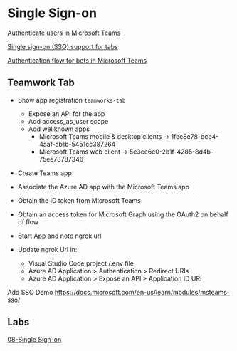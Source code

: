 # Single Sign-on

[Authenticate users in Microsoft Teams](https://docs.microsoft.com/en-us/microsoftteams/platform/concepts/authentication/authentication)

[Single sign-on (SSO) support for tabs](https://docs.microsoft.com/en-us/microsoftteams/platform/tabs/how-to/authentication/auth-aad-sso)

[Authentication flow for bots in Microsoft Teams](https://docs.microsoft.com/en-us/microsoftteams/platform/bots/how-to/authentication/auth-flow-bot)

## Teamwork Tab

- Show app registration `teamworks-tab`
  - Expose an API for the app
  - Add access_as_user scope
  - Add wellknown apps
    - Microsoft Teams mobile & desktop clients -> 1fec8e78-bce4-4aaf-ab1b-5451cc387264
    - Microsoft Teams web client -> 5e3ce6c0-2b1f-4285-8d4b-75ee78787346
- Create Teams app
- Associate the Azure AD app with the Microsoft Teams app
- Obtain the ID token from Microsoft Teams
- Obtain an access token for Microsoft Graph using the OAuth2 on behalf of flow

- Start App and note ngrok url
- Update ngrok Url in:
    - Visual Studio Code project /.env file
    - Azure AD Application > Authentication > Redirect URIs
    - Azure AD Application > Expose an API > Application ID URI

Add SSO Demo https://docs.microsoft.com/en-us/learn/modules/msteams-sso/

## Labs

[08-Single Sign-on](../../../Labs/4-Develop%20apps%20for%20Microsoft%20Teams%2F08-Authentication%20and%20single%20sign-on%20in%20Microsoft%20Teams%2F/)
